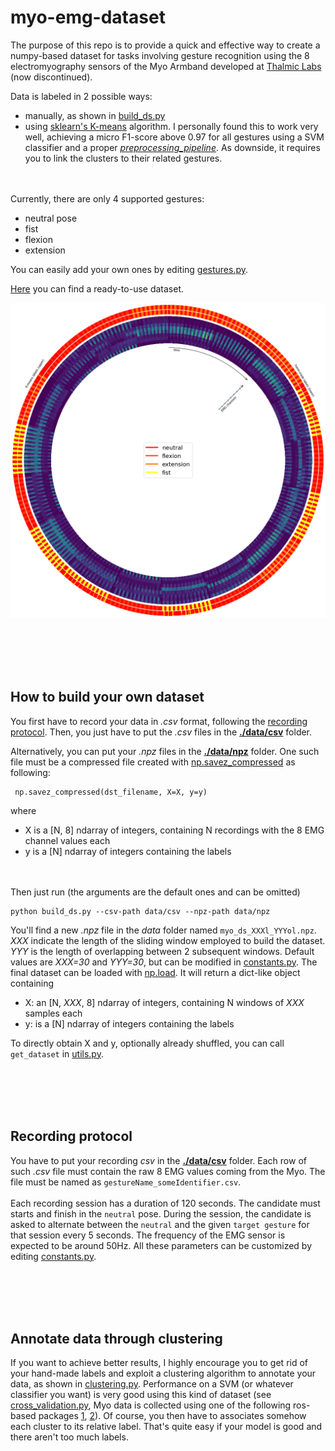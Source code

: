 # myo-emg-dataset
The purpose of this repo is to provide a quick and effective way to create a numpy-based dataset for tasks involving gesture recognition using the 8 electromyography sensors of the Myo Armband developed at [Thalmic Labs](https://github.com/thalmiclabs) (now discontinued).

Data is labeled in 2 possible ways:
 - manually, as shown in [build_ds.py](build_ds.py)
 - using [sklearn's K-means](https://scikit-learn.org/stable/modules/generated/sklearn.cluster.KMeans.html) algorithm. I personally found this to work very well, achieving a micro F1-score above 0.97 for all gestures using a SVM classifier and a proper [*preprocessing_pipeline*](pipelines.py). As downside, it requires you to link the clusters to their related gestures.

<br/><br/>
Currently, there are only 4 supported gestures:
 - neutral pose
 - fist
 - flexion
 - extension
 
 You can easily add your own ones by editing [gestures.py](gestures.py).

 [Here](https://www.kaggle.com/datasets/dcaffo/myoemgdata) you can find a ready-to-use dataset.

 ![alt text](resources/whole_dataset.png)


<br/><br/>
<br/><br/>

## How to build your own dataset
You first have to record your data in *.csv* format, following the [recording protocol](#recording-protocol). Then, you just have to put the *.csv* files in the [**./data/csv**](data/csv) folder.

Alternatively, you can put your *.npz* files in the [**./data/npz**](data/npz) folder. One such file must be a compressed file created with 
 [np.savez_compressed](https://numpy.org/doc/stable/reference/generated/numpy.savez_compressed.html) as following: 
```
 np.savez_compressed(dst_filename, X=X, y=y)
```
where
 - X is a [N, 8] ndarray of integers, containing N recordings with the 8 EMG channel values each
 - y is a [N] ndarray of integers containing the labels

<br/><br/>
Then just run (the arguments are the default ones and can be omitted)
```
python build_ds.py --csv-path data/csv --npz-path data/npz
```
You'll find a new *.npz* file in the *data* folder named `myo_ds_XXXl_YYYol.npz`.
*XXX* indicate the length of the sliding window employed to build the dataset. *YYY* is the length of overlapping between 2 subsequent windows. Default values are *XXX=30* and *YYY=30*, but can be modified in [constants.py](constants.py).
The final dataset can be loaded with [np.load](https://numpy.org/doc/stable/reference/generated/numpy.load.html). It will return a dict-like object containing
 - X: an [N, *XXX*, 8] ndarray of integers, containing N windows of *XXX* samples each
 - y: is a [N] ndarray of integers containing the labels

 To directly obtain X and y, optionally already shuffled, you can call `get_dataset`  in [utils.py](utils.py).

<br/><br/>
<br/><br/>


## Recording protocol
You have to put your recording *csv* in the [**./data/csv**](data/csv) folder. Each row of such *.csv* file must contain the raw 8 EMG values coming from the Myo.
The file must be named as `gestureName_someIdentifier.csv`.
<br/><br/>
Each recording session has a duration of 120 seconds. The candidate must starts and finish in the `neutral` pose. During the session, the candidate is asked to alternate between the `neutral` and the given `target gesture` for that session every 5 seconds. The frequency of the EMG sensor is expected to be around 50Hz. 
All these parameters can be customized by editing [constants.py](constants.py).

<br/><br/>
<br/><br/>
## Annotate data through clustering
If you want to achieve better results, I highly encourage you to get rid of your hand-made labels and exploit a clustering algorithm to annotate your data, as shown in [clustering.py](clustering.py). Performance on a SVM (or whatever classifier you want) is very good using this kind of dataset (see [cross_validation.py](cross_validation.py),  Myo data is collected using one of the following ros-based packages [1](https://github.com/uts-magic-lab/ros_myo), [2](https://github.com/roboTJ101/ros_myo)).
Of course, you then have to associates somehow each cluster to its relative label. That's quite easy if your model is good and there aren't too much labels.